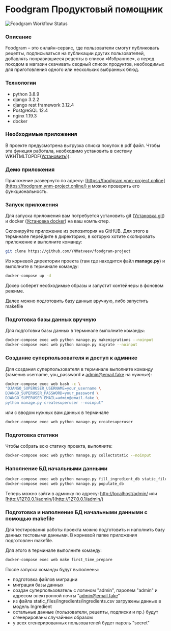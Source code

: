 # Foodgram Продуктовый помощник

![Foodgram Workflow Status](https://github.com/ynmatveev/foodgram-project/actions/workflows/foodgram_workflow.yml/badge.svg?branch=main&event=push)

### Описание


Foodgram – это онлайн-сервис, где пользователи смогут публиковать рецепты, подписываться на публикации других пользователей, добавлять понравившиеся рецепты в список «Избранное», а перед походом в магазин скачивать сводный список продуктов, необходимых для приготовления одного или нескольких выбранных блюд.

### Технологии
- python 3.8.9
- django 3.2.2
- django rest framework 3.12.4
- PostgreSQL 12.4
- nginx 1.19.3
- docker

### Необходимые приложения
В проекте предусмотрена выгрузка списка покупок в pdf файл.
Чтобы эта функция работала, необходимо установить в систему WKHTMLTOPDF([Установить](https://wkhtmltopdf.org/downloads.html))):

### **Демо приложения**

Приложение развернуто по адресу: [https://foodgram.ynm-project.online](https://foodgram.ynm-project.online/) и можно проверить его функциональность.


### Запуск приложения

Для запуска приложения вам потребуется установить git ([Установка git](https://git-scm.com/book/ru/v2/Введение-Установка-Git))  и docker ([Установка docker](https://www.docker.com/get-started)) на ваш компьютер.


Склонируйте приложение из репозитория на GitHUB. Для этого в терминале перейдите в директорию, в которую хотите скопировать приложение и выполните команду:

```bash
git clone https://github.com/YNMatveev/foodgram-project
```

Из корневой директории проекта (там где находится файл **manage.py**) и
выполните в терминале команду:

```bash
docker-compose up -d
```

Докер соберет необходимые образы и запустит контейнеры в фоновом режиме.

Далее можно подготовить базу данных вручную, либо запустить makefile

### Подготовка базы данных вручную

Для подготовки базы данных в терминале выполните команды:
```bash
docker-compose exec web python manage.py makemigrations --noinput
docker-compose exec web python manage.py migrate --noinput
```

### Создание суперпользователя и доступ к админке
Для создания суперпользователя в терминале выполните команду (заменив username, you_password и admin@email.fake на нужные):

```bash
docker-compose exec web bash -c \
"DJANGO_SUPERUSER_USERNAME=your_username \
DJANGO_SUPERUSER_PASSWORD=your_password \
DJANGO_SUPERUSER_EMAIL=admin@email.fake \
python manage.py createsuperuser --noinput"
```
или с вводом нужных вам данных в терминале

```bash
docker-compose exec web python manage.py createsuperuser
```
### Подготовка статики

Чтобы собрать всю статику проекта, выполните:

```bash
docker-compose exec web python manage.py collectstatic --noinput
```

### Наполнение БД начальными данными

```bash
docker-compose exec web python manage.py fill_ingredient_db static_files/ingredients/ingredients.csv
docker-compose exec web python manage.py populate_db
```

Теперь можно зайти в админку по адресу:
[http://localhost/admin/](http://localhost/admin/) или [http://127.0.0.1/admin/](http://127.0.0.1/admin/)


### Подготовка и наполнение БД начальными данными c помощью makefile

Для тестирования работы проекта можно подготовить и наполнить базу данных тестовыми данными.
В корневой папке приложения подготовлен makefile.

Для этого в терминале выполните команду:

```bash
docker-compose exec web make first_time_prepare
```

После запуска команды будут выполнены:
- подготовка файлов миграции
- миграция базы данных
- создан суперпользователь с логином "admin", паролем "admin" и адресом электронной почты "admin@email.fake"
- из файла static_files/ingredients/ingredients.csv загружены данные в модель Ingredient
- остальные данные (пользователи, рецепты, подписки и пр.) будут сгенерированы случайным образом
- у всех сгенерированных пользователей будет пароль "secret"
